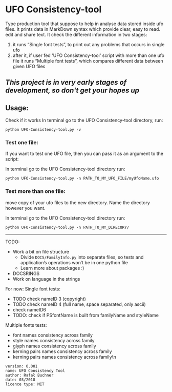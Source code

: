 # UFO Consistency-tool
Type production tool that suppose to help in analyse data stored inside ufo files.
It prints data in MarkDown syntax which provide clear, easy to read. edit and share text.
It check the different information in two stages:
1. it runs “Single font tests”, to print out any problems that occurs in single ufo
2. after it, if user fed 'UFO Consistency-tool' script with more than one ufo file it runs “Multiple font tests”, which compares different data between given UFO files

*This project is in very early stages of development, so don't get your hopes up*
---
## Usage:
Check if it works
In terminal go to the UFO Consistency-tool directory, run:

`python UFO-Consistency-tool.py -v`

### Test one file:

If you want to test one UFO file, then you can pass it as an argument to the script:

In terminal go to the UFO Consistency-tool directory
run:

`python UFO-Consistency-tool.py -n PATH_TO_MY_UFO_FILE/myUfoName.ufo `

### Test more than one file:
move copy of your ufo files to the new directory. Name the directory however you want.

In terminal go to the UFO Consistency-tool directory
run:

`python UFO-Consistency-tool.py -n PATH_TO_MY_DIRECORY/`


---
TODO:
 - Work a bit on file structure
     - Divide `DOCS/FamilyInfo.py` into separate files, so tests and application’s operations won’t be in one python file
     - Learn more about packages :)
 - DOCSRINGS
 - Work on language in the strings


For now:
Single font tests:
 - TODO check nameID 3 (copyright)
 - TODO check nameID 4 (full name, space separated, only ascii)
 - check nameID6
 - TODO: check if PSfontName is built from familyName and styleName


Multiple fonts tests:
 - font names consistency across family
 - style names consistency across family
 - glyph names consistency across family
 - kerning pairs names consistency across family
 - kerning pairs names consistency across family\n


```
version: 0.001
name: UFO Consistency Tool
author: Rafał Buchner
date: 03/2018
licence type: MIT
```
